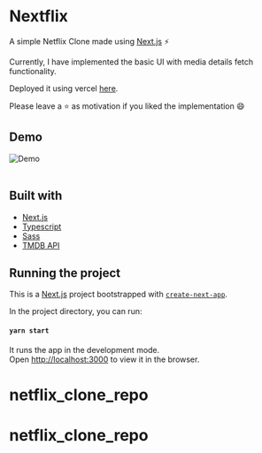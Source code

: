 # Nextflix 
A simple Netflix Clone made using [Next.js](https://nextjs.org/) ⚡

Currently, I have implemented the basic UI with media details fetch functionality.


Deployed it using vercel [here](https://nextflix-azure.vercel.app/).

Please leave a ⭐ as motivation if you liked the implementation 😄


## Demo
![Demo](/public/assets/demo.gif)
<br />
<br />

## Built with
* [Next.js](https://nextjs.org/)
* [Typescript](https://www.typescriptlang.org/)
* [Sass](https://sass-lang.com/)
* [TMDB API](https://www.themoviedb.org/)


## Running the project
This is a [Next.js](https://nextjs.org/) project bootstrapped with [`create-next-app`](https://github.com/vercel/next.js/tree/canary/packages/create-next-app).

In the project directory, you can run:

#### `yarn start`

It runs the app in the development mode.<br />
Open [http://localhost:3000](http://localhost:3000) to view it in the browser. 


# netflix_clone_repo
# netflix_clone_repo
